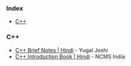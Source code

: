 ### Index

* [C++](#C++)


### C++

* [C++ Brief Notes | Hindi](https://ehindistudy.com/2020/12/01/cpp-notes-in-hindi/) - Yugal Joshi
* [C++ Introduction Book | Hindi](https://www.google.com/url?sa=t&rct=j&q=&esrc=s&source=web&cd=&ved=2ahUKEwiem5DE187zAhXI4jgGHa0zAcEQFnoECAIQAQ&url=http%3A%2F%2Fncsmindia.com%2Fwp-content%2Fuploads%2F2012%2F04%2Fc%2B%2B-hindi.pdf&usg=AOvVaw0gIdvNDTiYfUpIMmIlrXIV) - NCMS India

